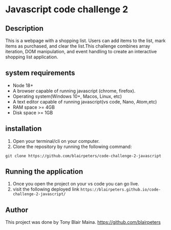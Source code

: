 # Javascript code challenge 2

## Description

This is a webpage with a shopping list. Users can add items to the list, mark items as purchased, and clear the list.This challenge combines array iteration, DOM manipulation, and event handling to create an interactive shopping list application.

## system requirements

- Node 18+
- A browser capable of running javascript (chrome, firefox).
- Operating system(Windows 10+, Macos, Linux, etc)
- A text editor capable of running javascript(vs code, Nano, Atom,etc)
- RAM space >= 4GB
- Disk space >= 1GB

## installation

1. Open your terminal/cli on your computer.
2. Clone the repository by running the following command:

`git clone https://github.com/blairpeters/code-challenge-2-javascript`

## Running the application

1. Once you open the project on your vs code you can go live.
2. visit the following deployed link `https://blairpeters.github.io/code-challenge-2-javascript/`

## Author

This project was done by Tony Blair Maina.
https://github.com/blairpeters
